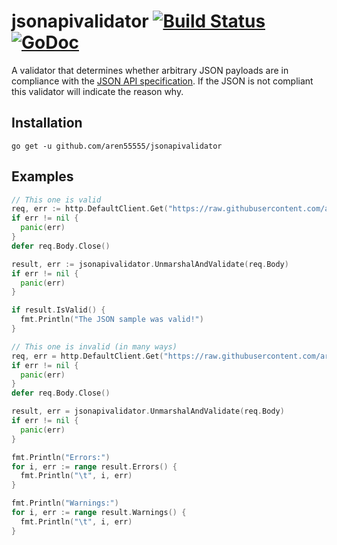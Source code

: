# jsonapivalidator [![Build Status](https://travis-ci.org/aren55555/jsonapivalidator.svg?branch=master)](https://travis-ci.org/aren55555/jsonapivalidator) [![GoDoc](https://godoc.org/github.com/aren55555/jsonapivalidator?status.svg)](http://godoc.org/github.com/aren55555/jsonapivalidator)

A validator that determines whether arbitrary JSON payloads are in compliance with the [JSON API specification](http://jsonapi.org/). If the JSON is not compliant this validator will indicate the reason why.

## Installation

```
go get -u github.com/aren55555/jsonapivalidator
```

## Examples

```go
// This one is valid
req, err := http.DefaultClient.Get("https://raw.githubusercontent.com/aren55555/jsonapivalidator/master/test/samples/valid/default.json")
if err != nil {
  panic(err)
}
defer req.Body.Close()

result, err := jsonapivalidator.UnmarshalAndValidate(req.Body)
if err != nil {
  panic(err)
}

if result.IsValid() {
  fmt.Println("The JSON sample was valid!")
}

// This one is invalid (in many ways)
req, err = http.DefaultClient.Get("https://raw.githubusercontent.com/aren55555/jsonapivalidator/master/test/samples/invalid/default.json")
if err != nil {
  panic(err)
}
defer req.Body.Close()

result, err = jsonapivalidator.UnmarshalAndValidate(req.Body)
if err != nil {
  panic(err)
}

fmt.Println("Errors:")
for i, err := range result.Errors() {
  fmt.Println("\t", i, err)
}

fmt.Println("Warnings:")
for i, err := range result.Warnings() {
  fmt.Println("\t", i, err)
}
```
